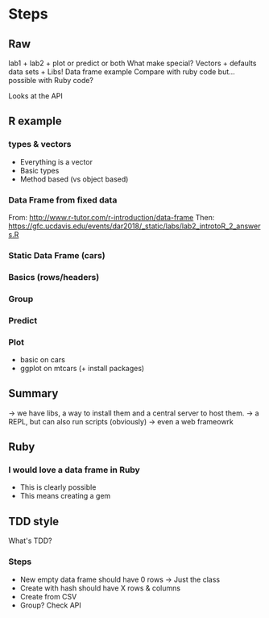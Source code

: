 # Steps

## Raw

lab1 + lab2 + plot or predict or both
What make special? Vectors + defaults data sets + Libs!
Data frame example
Compare with ruby code
but... possible with Ruby code?

Looks at the API


## R example

### types & vectors

- Everything is a vector
- Basic types
- Method based (vs object based)

### Data Frame from fixed data

From: http://www.r-tutor.com/r-introduction/data-frame
Then: https://gfc.ucdavis.edu/events/dar2018/_static/labs/lab2_introtoR_2_answers.R

### Static Data Frame (cars)
### Basics (rows/headers)
### Group
### Predict
### Plot 

- basic on cars
- ggplot on mtcars (+ install packages)

## Summary

-> we have libs, a way to install them and a central server to host them.
-> a REPL, but can also run scripts (obviously)
-> even a web frameowrk

## Ruby

### I would love a data frame in Ruby

- This is clearly possible
- This means creating a gem

## TDD style

What's TDD?

### Steps

- New empty data frame should have 0 rows -> Just the class
- Create with hash should have X rows & columns
- Create from CSV
- Group? Check API
